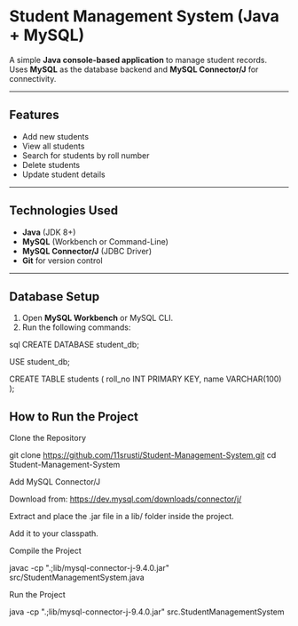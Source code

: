 # Student Management System (Java + MySQL)

A simple **Java console-based application** to manage student records.  
Uses **MySQL** as the database backend and **MySQL Connector/J** for connectivity.

---

## Features
- Add new students
- View all students
- Search for students by roll number
- Delete students
- Update student details

---

## Technologies Used
- **Java** (JDK 8+)
- **MySQL** (Workbench or Command-Line)
- **MySQL Connector/J** (JDBC Driver)
- **Git** for version control

---

## Database Setup

1. Open **MySQL Workbench** or MySQL CLI.
2. Run the following commands:

sql
CREATE DATABASE student_db;

USE student_db;

CREATE TABLE students (
    roll_no INT PRIMARY KEY,
    name VARCHAR(100)
);


## How to Run the Project

Clone the Repository

git clone https://github.com/11srusti/Student-Management-System.git
cd Student-Management-System


Add MySQL Connector/J

Download from: https://dev.mysql.com/downloads/connector/j/

Extract and place the .jar file in a lib/ folder inside the project.

Add it to your classpath.

Compile the Project

javac -cp ".;lib/mysql-connector-j-9.4.0.jar" src/StudentManagementSystem.java


Run the Project

java -cp ".;lib/mysql-connector-j-9.4.0.jar" src.StudentManagementSystem
